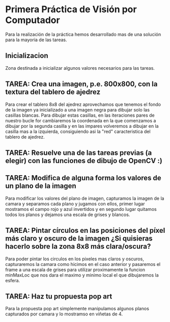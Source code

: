 # Primera Práctica de Visión por Computador

Para la realización de la práctica hemos desarrollado mas de una solución para la mayoria de las tareas.

## Inicializacion 

Zona destinada a inicializar algunos valores necesarios para las tareas.

## TAREA: Crea una imagen, p.e. 800x800, con la textura del tablero de ajedrez

Para crear el tablero 8x8 del ajedrez aprovechamos que tenemos el fondo de la imagen ya inicializado a una imagen negra para dibujar solo las casillas blancas. Para dibujar estas casillas, en las iteraciones pares de nuestro bucle for cambiaremos la coordenada en la que comenzamos a dibujar por la segunda casilla y en las impares volveremos a dibujar en la casilla mas a la izquierda, consiguiendo asi la "red" caracteristica del tablero de ajedrez.

## TAREA: Resuelve una de las tareas previas (a elegir) con las funciones de dibujo de OpenCV  :)



## TAREA: Modifica de alguna forma los valores de un plano de la imagen

Para modificar los valores del plano de imagen, capturamos la imagen de la camara y separamos cada plano y jugamos con ellos, primer lugar mostramos el campo rojo y azul invertidos y en segundo lugar quitamos todos los planos y dejamos una escala de grises y blancos.

## TAREA: Pintar círculos en las posiciones del píxel más claro y oscuro de la imagen ¿Si quisieras hacerlo sobre la zona 8x8 más clara/oscura?

Para poder pintar los circulos en los pixeles mas claros y oscuros, capturaremos la camara como hicimos en el caso anterior y pasaremos el frame a una escala de grises para utilizar proximamente la funcion minMaxLoc que nos dara el maximo y minimo local el que dibujaremos la esfera.

## TAREA: Haz tu propuesta pop art

Para la propuesta pop art simplemente manipulamos algunos planos capturados por camara y lo mostramso en viñetas de 4.
